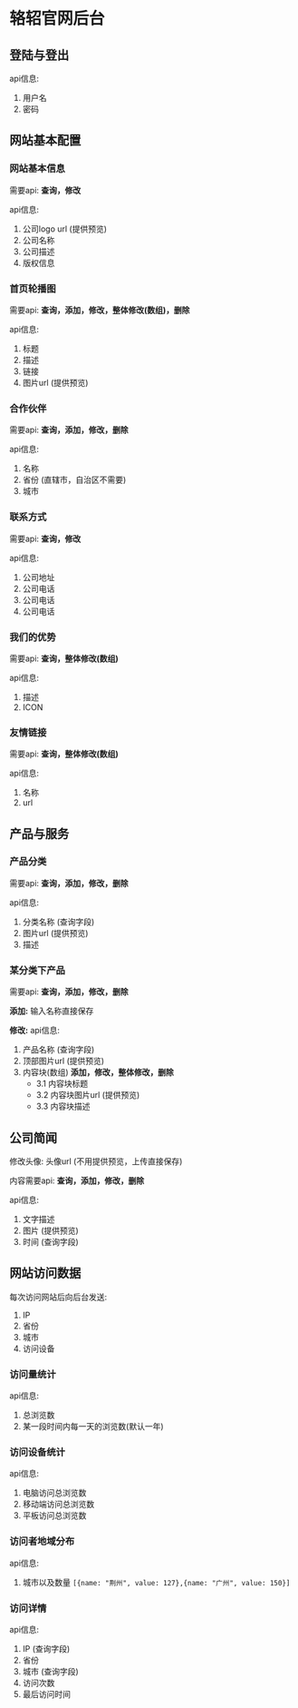 # 辂轺官网后台

## 登陆与登出
api信息:
1. 用户名
2. 密码

## 网站基本配置
### 网站基本信息
需要api: **查询，修改**

api信息:
1. 公司logo url (提供预览)
2. 公司名称
3. 公司描述
4. 版权信息

### 首页轮播图
需要api: **查询，添加，修改，整体修改(数组)，删除**

api信息:
1. 标题 
2. 描述
3. 链接
4. 图片url (提供预览)

### 合作伙伴
需要api: **查询，添加，修改，删除**

api信息:
1. 名称 
2. 省份 (直辖市，自治区不需要)
3. 城市

### 联系方式
需要api: **查询，修改**

api信息:
1. 公司地址
2. 公司电话
3. 公司电话
4. 公司电话

### 我们的优势
需要api: **查询，整体修改(数组)**

api信息:
1. 描述
2. ICON

### 友情链接
需要api: **查询，整体修改(数组)**

api信息:
1. 名称
2. url

## 产品与服务

### 产品分类
需要api: **查询，添加，修改，删除**

api信息:
1. 分类名称 (查询字段)
2. 图片url (提供预览)
3. 描述

### 某分类下产品
需要api: **查询，添加，修改，删除**

**添加:**
输入名称直接保存

**修改:**
api信息:
1. 产品名称 (查询字段)
2. 顶部图片url (提供预览)
3. 内容块(数组) **添加，修改，整体修改，删除**
   - 3.1 内容块标题  
   - 3.2 内容块图片url (提供预览)
   - 3.3 内容块描述  


## 公司简闻

修改头像: 头像url (不用提供预览，上传直接保存)

内容需要api: **查询，添加，修改，删除**

api信息:
1. 文字描述 
2. 图片 (提供预览)
3. 时间 (查询字段)

## 网站访问数据

每次访问网站后向后台发送:
1. IP
2. 省份
3. 城市
4. 访问设备

### 访问量统计
api信息:
1. 总浏览数
2. 某一段时间内每一天的浏览数(默认一年)

### 访问设备统计
api信息:
1. 电脑访问总浏览数
1. 移动端访问总浏览数
1. 平板访问总浏览数

### 访问者地域分布
api信息:
1. 城市以及数量
```[{name: "荆州", value: 127},{name: "广州", value: 150}]```


### 访问详情
api信息:
1. IP (查询字段)
2. 省份
3. 城市 (查询字段)
4. 访问次数
5. 最后访问时间




